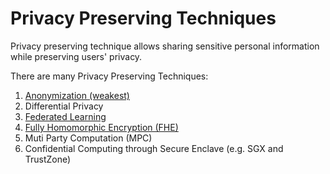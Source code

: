 # Privacy Preserving Techniques  

Privacy preserving technique allows sharing sensitive personal information while preserving users' privacy.

There are many Privacy Preserving Techniques:

1. [Anonymization (weakest)]( https://github.com/Fully-Homomorphic-Encryption/Docs/blob/main/src/anonymization.md 'Anonymization (weakest)')
2. Differential Privacy
3. [Federated Learning](URL 'Federated Learning')
4. [Fully Homomorphic Encryption (FHE)](https://github.com/Fully-Homomorphic-Encryption/Docs/blob/main/src/fully-homomorphic-encryption.md 'Fully Homomorphic Encryption (FHE)')
5. Muti Party Computation (MPC)
6. Confidential Computing through Secure Enclave (e.g. SGX and TrustZone)




